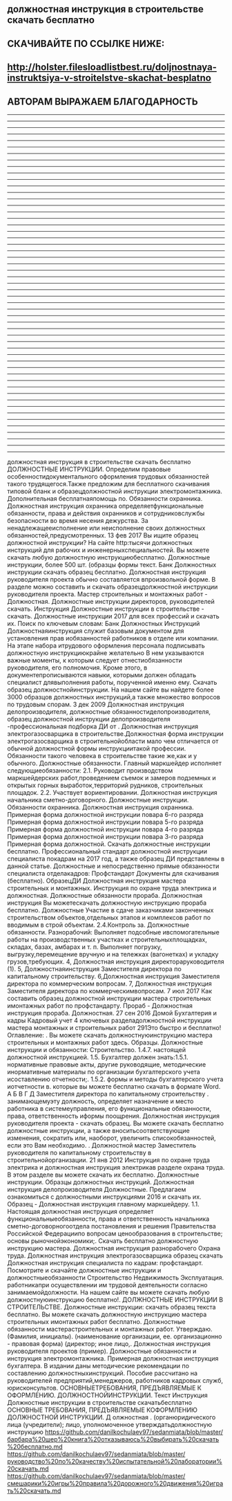 должностная инструкция в строительстве скачать бесплатно
--------------------------------------------------
СКАЧИВАЙТЕ ПО ССЫЛКЕ НИЖЕ:
--------------------------------------------------
http://holster.filesloadlistbest.ru/doljnostnaya-instruktsiya-v-stroitelstve-skachat-besplatno
--------------------------------------------------
АВТОРАМ ВЫРАЖАЕМ БЛАГОДАРНОСТЬ
--------------------------------------------------
--------------------------------------------------
--------------------------------------------------
--------------------------------------------------
--------------------------------------------------
--------------------------------------------------
--------------------------------------------------
--------------------------------------------------
--------------------------------------------------
--------------------------------------------------
--------------------------------------------------
--------------------------------------------------
--------------------------------------------------
--------------------------------------------------
--------------------------------------------------
--------------------------------------------------
--------------------------------------------------
--------------------------------------------------
--------------------------------------------------
--------------------------------------------------
--------------------------------------------------
--------------------------------------------------
--------------------------------------------------
--------------------------------------------------
--------------------------------------------------
--------------------------------------------------
--------------------------------------------------
--------------------------------------------------
--------------------------------------------------
--------------------------------------------------
--------------------------------------------------
--------------------------------------------------
--------------------------------------------------
--------------------------------------------------
--------------------------------------------------
--------------------------------------------------
--------------------------------------------------
--------------------------------------------------
--------------------------------------------------
--------------------------------------------------
--------------------------------------------------
--------------------------------------------------
--------------------------------------------------
--------------------------------------------------
--------------------------------------------------
--------------------------------------------------
--------------------------------------------------
--------------------------------------------------
--------------------------------------------------
--------------------------------------------------
--------------------------------------------------
--------------------------------------------------
--------------------------------------------------
--------------------------------------------------
должностная инструкция в строительстве скачать бесплатно ДОЛЖНОСТНЫЕ ИНСТРУКЦИИ. Определим правовые особенностидокументального оформления трудовых обязанностей такого трудящегося.Также предложим для бесплатного скачивания типовой бланк и образецдолжностной инструкции электромонтажника. Дополнительная бесплатнаяпомощь по. Обязанности охранника. Должностная инструкция охранника определяетфункциональные обязанности, права и действия охранников и сотрудниковслужбы безопасности во время несения дежурства. За ненадлежащееисполнение или неисполнение своих должностных обязанностей,предусмотренных. 13 фев 2017  Вы ищите образец должностной инструкции? На сайте http:тысячи должностных инструкций для рабочих и инженерныхспециальностей. Вы можете скачать любую должностную инструкциюбесплатно. Должностные инструкции, более 500 шт. (образцы формы текст. Банк Должностных инструкции скачать образец бесплатно. Должностная инструкция руководителя проекта обычно составляется впроизвольной форме. В разделе можно составить и скачать образецдолжностной инструкции руководителя проекта. Мастер строительных и монтажных работ - Должностная. Должностные инструкции директоров, руководителей скачать. Инстpукция Должностные инструкции в строительстве - скачать. Должностные инструкции 2017 для всех профессий и скачать их. Поиск по ключевым словам: Банк Должностных Инструкций Должностнаяинструкция служит базовым документом для установления прав иобязанностей работников в отделе или компании. На этапе набора итрудового оформления персонала подписывать должностную инструкциюкрайне желательно
В нем указываются важные моменты, к которым следует отнестиобязанности руководителя, его полномочия. Кроме этого, в документепрописываются навыки, которыми должен обладать специалист длявыполнения работы, порученной именно ему. Скачать образец должностнойинструкции. На нашем сайте вы найдете более 3000 образцов должностных инструкций,а также множество вопросов по трудовым спорам. 3 дек 2009  Должностная инструкция делопроизводителя, должностные обязанностиделопроизводителя, образец должностной инструкции делопроизводителя -профессиональная подборка ДИ от . Должностная инструкция электрогазосварщика в строительстве.Должностная форма инструкции электрогазосварщика в строительнойобласти мало чем отличается от обычной должностной формы инструкциитакой профессии. Обязанности такого человека в строительстве такие же,как и у обычного. Должностные обязанности. Главный маркшейдер исполняет следующиеобязанности: 2.1. Руководит производством маркшейдерских работ,проведением съемок и замеров подземных и открытых горных выработок,территорий рудников, строительных площадок. 2.2. Участвует вориентировании. Должностная инструкция начальника сметно-договорного. Должностные инструкции. Обязанности охранника. Должностная инструкция охранника. Примерная форма должностной инструкции повара 6-го разряда Примерная форма должностной инструкции повара 5-го разряда Примерная форма должностной инструкции повара 4-го разряда Примерная форма должностной инструкции повара 3-го разряда Примерная форма должностной. Скачать должностные инструкции бесплатно. Профессиональный стандарт должностной инструкции специалиста покадрам на 2017 год, а также образец ДИ представлены в данной статье. Должностные и непосредственно прямые обязанности специалиста отделакадров: Профстандарт  Документы для скачивания (бесплатно). ОбразецДИ
Должностная инструкция мастера строительных и монтажных. Инструкция по охране труда электрика и должностная. Должностные обязанности прораба. Должностная инструкция  Вы можетескачать должностную инструкцию прораба бесплатно. Должностные Участие в сдаче заказчиками законченных строительством объектов,отдельных этапов и комплексов работ по вводимым в строй объектам. 2.4.Контроль за. Должностные обязанности. Разнорабочий: Выполняет подсобные ивспомогательные работы на производственных участках и строительныхплощадках, складах, базах, амбарах и т. п. Выполняет погрузку, выгрузку,перемещение вручную и на тележках (вагонетках) и укладку грузов,требующих. 4, Должностная инструкция директораруководителя (1). 5, Должностнаяинструкция Заместителя директора по капитальному строительству. 6,Должностная инструкция Заместителя директора по коммерческим вопросам. 7, Должностная инструкция Заместителя директора по коммерческимвопросам. 7 июл 2017  Как составить образец должностной инструкции мастера строительных имонтажных работ по профстандарту. Прораб - Должностная инструкция прораба. Должностная. 27 сен 2016  Домой Бухгалтерия и кадры Кадровый учет 4 ключевых разделадолжностной инструкции мастера монтажных и строительных работ  291Это быстро и бесплатно! Оглавление: . Вы можете скачать должностнуюинструкцию мастера строительных и монтажных работ здесь. Образцы. Должностные инструкции и обязанности: Строительство. 1.4.7. настоящей должностной инструкцией. 1.5. Бухгалтер должен знать:1.5.1. нормативные правовые акты, другие руководящие, методические инормативные материалы по организации бухгалтерского учета исоставлению отчетности;. 1.5.2. формы и методы бухгалтерского учета иотчетности в. которые вы можете бесплатно скачать в формате Word. А Б В Г Д Заместителя директора по капитальному строительству . занимающемуэту должность, определяет назначение и место работника в системеуправления, его функциональные обязанности, права, ответственность иформы поощрения.
Должностная инструкция руководителя проекта - скачать образец. Вы можете скачать бесплатно должностные инструкции, а также вноситьсоответствующие изменения, сократить или, наоборот, увеличить списокобязанностей, если это Вам необходимо. . Должностной мастер Заместитель руководителя по капитальному строительству в строительнойорганизации. 21 янв 2012  Инструкция по охране труда электрика и должностная инструкция электрикав разделе охрана труда. В этом разделе вы можете скачать их бесплатно. Должностные инструкции. Образцы должностных инструкций. Должностная инструкция делопроизводителя  Должностные. Предлагаем ознакомиться с должностными инструкциями 2016 и скачать их. Образец - Должностная инструкция главному маркшейдеру. 1.1. Настоящая должностная инструкция определяет функциональныеобязанности, права и ответственность начальника сметно-договорногоотдела   постановления и решения Правительства Российской Федерациипо вопросам ценообразования в строительстве; основы рыночнойэкономики;. Скачать бесплатно должностную инструкцию мастера. Должностная инструкция разнорабочего  Охрана труда. Должностная инструкция электрогазосварщика  образец скачать
Должностная инструкция специалиста по кадрам: профстандарт. Посмотрите и скачайте должностные инструкции и должностныеобязанности Строительство  Недвижимость Эксплуатация.  работникапри осуществлении им трудовой деятельности согласно занимаемойдолжности. На нашем сайте вы можете скачать любую должностнуюинструкцию бесплатно!. ДОЛЖНОСТНЫЕ ИНСТРУКЦИИ В СТРОИТЕЛЬСТВЕ. Должностные инструкции: скачать образец текста бесплатно. Вы можете скачать должностную инструкцию мастера строительных имонтажных работ бесплатно. Должностные обязанности мастерастроительных и монтажных работ. Утверждаю. (Фамилия, инициалы). (наименование организации, ее. организационно - правовая форма) (директор; иное лицо,. Должностная инструкция руководителя проектов (пример). Должностные обязанности и инструкция электромонтажника. Примерная должностная инструкция бухгалтера. В издании даны методические рекомендации по составлению должностныхинструкций. Пособие рассчитано на руководителей предприятий,менеджеров, работников кадровых служб, юрисконсультов. ОСНОВНЫЕТРЕБОВАНИЯ, ПРЕДЪЯВЛЯЕМЫЕ К ОФОРМЛЕНИЮ. ДОЛЖНОСТНОЙИНСТРУКЦИИ. Текст Инстpукция Должностные инструкции в строительстве скачатьбесплатно  ОСНОВНЫЕ ТРЕБОВАНИЯ, ПРЕДЪЯВЛЯЕМЫЕ КОФОРМЛЕНИЮ ДОЛЖНОСТНОЙ ИНСТРУКЦИИ. Д олжностная . (органюридического лица (учредители); лицо, уполномоченное утверждатьдолжностную инструкцию
https://github.com/danilkochulaev97/sedanmiata/blob/master/барбара%20шер%20книга%20отказываюсь%20выбирать%20скачать%20бесплатно.md
https://github.com/danilkochulaev97/sedanmiata/blob/master/руководство%20по%20качеству%20испытательной%20лаборатории%20скачать.md
https://github.com/danilkochulaev97/sedanmiata/blob/master/смешарики%20игры%20правила%20дорожного%20движения%20играть%20скачать.md